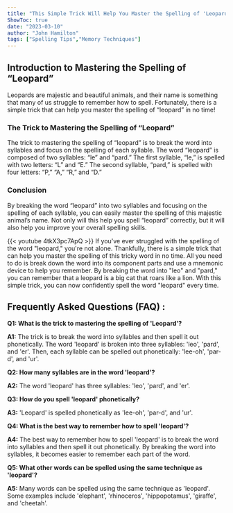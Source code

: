 ```yaml
---
title: "This Simple Trick Will Help You Master the Spelling of 'Leopard' in No Time!"
ShowToc: true 
date: "2023-03-10"
author: "John Hamilton" 
tags: ["Spelling Tips","Memory Techniques"]
---
```

## Introduction to Mastering the Spelling of “Leopard”

Leopards are majestic and beautiful animals, and their name is something that many of us struggle to remember how to spell. Fortunately, there is a simple trick that can help you master the spelling of “leopard” in no time!

### The Trick to Mastering the Spelling of “Leopard”

The trick to mastering the spelling of “leopard” is to break the word into syllables and focus on the spelling of each syllable. The word “leopard” is composed of two syllables: “le” and “pard.” The first syllable, “le,” is spelled with two letters: “L” and “E.” The second syllable, “pard,” is spelled with four letters: “P,” “A,” “R,” and “D.”

### Conclusion

By breaking the word “leopard” into two syllables and focusing on the spelling of each syllable, you can easily master the spelling of this majestic animal’s name. Not only will this help you spell “leopard” correctly, but it will also help you improve your overall spelling skills.

{{< youtube 4tkX3pc7ApQ >}} 
If you've ever struggled with the spelling of the word "leopard," you're not alone. Thankfully, there is a simple trick that can help you master the spelling of this tricky word in no time. All you need to do is break down the word into its component parts and use a mnemonic device to help you remember. By breaking the word into "leo" and "pard," you can remember that a leopard is a big cat that roars like a lion. With this simple trick, you can now confidently spell the word "leopard" every time.

## Frequently Asked Questions (FAQ) :
**Q1: What is the trick to mastering the spelling of 'Leopard'?**

**A1:** The trick is to break the word into syllables and then spell it out phonetically. The word 'leopard' is broken into three syllables: 'leo', 'pard', and 'er'. Then, each syllable can be spelled out phonetically: 'lee-oh', 'par-d', and 'ur'.

**Q2: How many syllables are in the word 'leopard'?**

**A2:** The word 'leopard' has three syllables: 'leo', 'pard', and 'er'.

**Q3: How do you spell 'leopard' phonetically?**

**A3:** 'Leopard' is spelled phonetically as 'lee-oh', 'par-d', and 'ur'.

**Q4: What is the best way to remember how to spell 'leopard'?**

**A4:** The best way to remember how to spell 'leopard' is to break the word into syllables and then spell it out phonetically. By breaking the word into syllables, it becomes easier to remember each part of the word.

**Q5: What other words can be spelled using the same technique as 'leopard'?**

**A5:** Many words can be spelled using the same technique as 'leopard'. Some examples include 'elephant', 'rhinoceros', 'hippopotamus', 'giraffe', and 'cheetah'.





